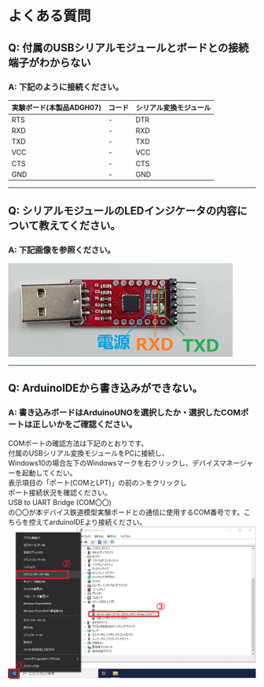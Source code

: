 # よくある質問


## Q: 付属のUSBシリアルモジュールとボードとの接続端子がわからない
### A: 下記のように接続ください。
 | 実験ボード(本製品ADGH07) | コード | シリアル変換モジュール | 
 | --- | --- |  --- |
 | RTS  | - | DTR | 
 | RXD  | - | RXD | 
 | TXD  | - |  TXD | 
 | VCC  | - |  VCC | 
 | CTS  | - |  CTS | 
 | GND  | - |  GND | 
 
----

## Q: シリアルモジュールのLEDインジケータの内容について教えてください。
### A: 下記画像を参照ください。  
![LED01](https://github.com/bit-trade-one/ADGH07_ScaleModelRailway_Controller/blob/master/image/image-Dec-01-2020-01-52-54-68-AM.png) 

----

## Q: ArduinoIDEから書き込みができない。
### A: 書き込みボードはArduinoUNOを選択したか・選択したCOMポートは正しいかをご確認ください。
COMポートの確認方法は下記のとおりです。  
付属のUSBシリアル変換モジュールをPCに接続し、  
Windows10の場合左下のWindowsマークを右クリックし、デバイスマネージャーを起動してくだい。  
表示項目の「ポート(COMとLPT)」の前の＞をクリックし  
ポート接続状況を確認ください。  
USB to UART Bridge (COM〇〇)  
の〇〇が本デバイス鉄道模型実験ボードとの通信に使用するCOM番号です。こちらを控えてarduinoIDEより接続ください。  
![COMポート確認方法USBシリアル](https://raw.githubusercontent.com/bit-trade-one/ADGH07_ScaleModelRailway_Controller/master/image/COM%E3%83%9D%E3%83%BC%E3%83%88%E7%A2%BA%E8%AA%8D%E6%96%B9%E6%B3%95USB%E3%82%B7%E3%83%AA%E3%82%A2%E3%83%AB.png) 
